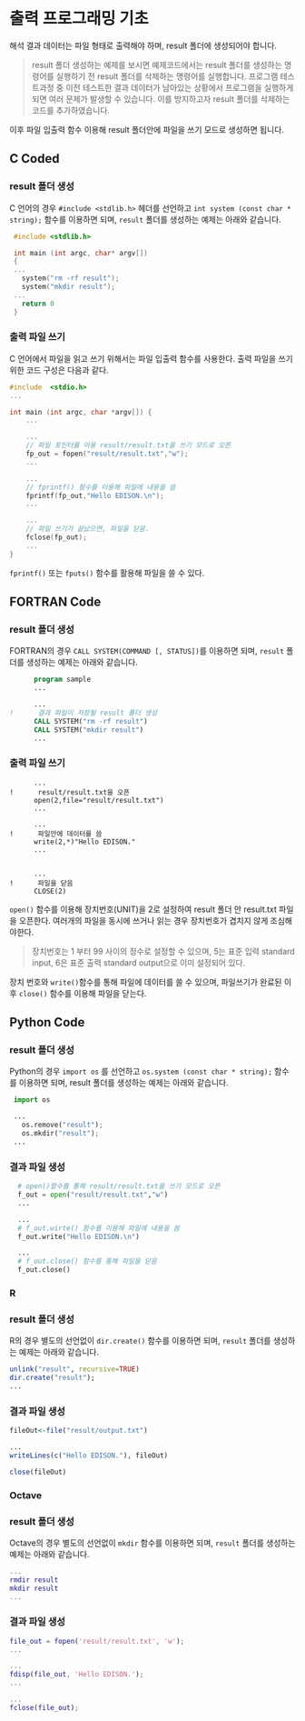 # 출력 프로그래밍 기초

해석 결과 데이터는 파일 형태로 출력해야 하며, result 폴더에 생성되어야 합니다.

> result 폴더 생성하는 예제를 보시면 예제코드에서는 result 폴더를 생성하는 명령어를 실행하기 전 result 폴더를 삭제하는 명령어를 실행합니다.
> 프로그램 테스트과정 중 이전 테스트한 결과 데이터가 남아있는 상황에서 프로그램을 실행하게 되면 여러 문제가 발생할 수 있습니다. 이를 방지하고자 result 폴더를 삭제하는 코드를 추가하였습니다.

이후 파일 입출력 함수 이용해 result 폴더안에 파일을 쓰기 모드로 생성하면 됩니다.


## C Coded
### result 폴더 생성

C 언어의 경우 ```#include <stdlib.h>``` 헤더를 선언하고 ```int system (const char * string);``` 함수를 이용하면 되며, ```result``` 폴더를 생성하는 예제는 아래와 같습니다.
```c
 #include <stdlib.h>

 int main (int argc, char* argv[])
 {
 ...
   system("rm -rf result");
   system("mkdir result");
 ...
   return 0
 }

```

### 출력 파일 쓰기
C 언어에서 파일을 읽고 쓰기 위해서는 파일 입출력 함수를 사용한다. 출력 파일을 쓰기 위한 코드 구성은 다음과 같다.

```c
#include  <stdio.h>
...

int main (int argc, char *argv[]) {  
    ...

    ...
    // 파일 포인터를 이용 result/result.txt을 쓰기 모드로 오픈
    fp_out = fopen("result/result.txt","w");
    ...

    ...
    // fprintf() 함수를 이용해 파일에 내용을 씀
    fprintf(fp_out,"Hello EDISON.\n");
    ...

    ...
    // 파일 쓰기가 끝났으면, 파일을 닫음.
    fclose(fp_out);
    ...
}
```
```fprintf()``` 또는 ```fputs()``` 함수를 활용해 파일을 쓸 수 있다.

## FORTRAN Code
### result 폴더 생성

FORTRAN의 경우 ```CALL SYSTEM(COMMAND [, STATUS])```를 이용하면 되며, ```result``` 폴더를 생성하는 예제는 아래와 같습니다.
```fortran
      program sample
      ...

      ...
!      결과 파일이 저장될 result 폴더 생성
      CALL SYSTEM("rm -rf result")
      CALL SYSTEM("mkdir result")
      ...
```

### 출력 파일 쓰기

```FORTRAN
      ...
!      result/result.txt을 오픈
      open(2,file="result/result.txt")
      ...

      ...
!      파일안에 데이터를 씀
      write(2,*)"Hello EDISON."
      ...


      ...
!      파일을 닫음
      CLOSE(2)
```
```open()``` 함수를 이용해 장치번호(UNIT)을 2로 설정하여 result 폴더 안 result.txt 파일을 오픈한다. 여러개의 파일을 동시에 쓰거나 읽는 경우 장치번호가 겹치지 않게 조심해야한다.
> 장치번호는 1 부터 99 사이의 정수로 설정할 수 있으며, 5는 표준 입력 standard input, 6은 표준 출력 standard output으로 이미 설정되어 있다.

장치 번호와 ```write()```함수를 통해 파일에 데이터를 쓸 수 있으며, 파일쓰기가 완료된 이후 ```close()``` 함수를 이용해 파일을 닫는다.

## Python Code
### result 폴더 생성

Python의 경우 ```import os``` 를 선언하고 ```os.system (const char * string);``` 함수를 이용하면 되며, result 폴더를 생성하는 예제는 아래와 같습니다.

```python
 import os

 ...
   os.remove("result");
   os.mkdir("result");
 ...
```

### 결과 파일 생성

```Python
  # open()함수를 통해 result/result.txt을 쓰기 모드로 오픈
  f_out = open("result/result.txt","w")
  ...

  ...
  # f_out.wirte() 함수를 이용해 파일에 내용을 씀
  f_out.write("Hello EDISON.\n")

  ...
  # f_out.close() 함수를 통해 파일을 닫음
  f_out.close()
```


### R
### result 폴더 생성
R의 경우 별도의 선언없이 ```dir.create()``` 함수를 이용하면 되며, ```result``` 폴더를 생성하는 예제는 아래와 같습니다.

```r
unlink("result", recursive=TRUE)
dir.create("result");
...
```

### 결과 파일 생성

```r
fileOut<-file("result/output.txt")

...
writeLines(c("Hello EDISON."), fileOut)

close(fileOut)
```

### Octave
### result 폴더 생성
Octave의 경우 별도의 선언없이 ```mkdir``` 함수를 이용하면 되며, ```result``` 폴더를 생성하는 예제는 아래와 같습니다.

```matlab
...
rmdir result
mkdir result
...
```

### 결과 파일 생성

```matlab
file_out = fopen('result/result.txt', 'w');
...

...
fdisp(file_out, 'Hello EDISON.');
...

...
fclose(file_out);
```
